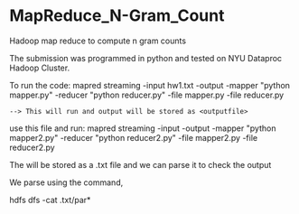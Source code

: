 # MapReduce_N-Gram_Count
Hadoop map reduce to compute n gram counts


The submission was programmed in python and tested on NYU Dataproc Hadoop Cluster.


To run the code:
    mapred streaming -input hw1.txt -output <outputfile> -mapper "python mapper.py" -reducer "python reducer.py" -file mapper.py -file reducer.py

    --> This will run and output will be stored as <outputfile>


use this <outputfile> file and run:
    mapred streaming -input <outputfile> -output <finalfile> -mapper "python mapper2.py" -reducer "python reducer2.py" -file mapper2.py -file reducer2.py
    
The <finalfile> will be stored as a .txt file and we can parse it to check the output


We parse using the command, 

hdfs dfs -cat <finalfile>.txt/par*
